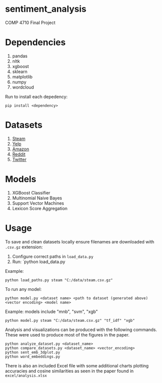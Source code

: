 # sentiment_analysis
COMP 4710 Final Project

# Dependencies

1. pandas
2. nltk
3. xgboost
4. sklearn
5. matplotlib
6. numpy
7. wordcloud

Run to install each depedency:
```
pip install <dependency>
```

# Datasets

1. [Steam](https://www.kaggle.com/datasets/andrewmvd/steam-reviews)
2. [Yelp](https://www.yelp.com/dataset)
3. [Amazon](https://jmcauley.ucsd.edu/data/amazon/)
4. [Reddit](https://www.kaggle.com/datasets/cosmos98/twitter-and-reddit-sentimental-analysis-dataset?select%3DReddit_Data.csv)
5. [Twitter](https://www.kaggle.com/datasets/kazanova/sentiment140)

# Models

1. XGBoost Classifier
2. Multinomial Naive Bayes
3. Support Vector Machines
4. Lexicon Score Aggregation

# Usage

To save and clean datasets locally ensure filenames are downloaded with `.csv.gz` extension:

1. Configure correct paths in `load_data.py`
2. Run: `python load_data.py <dataset name> <output path>

Example: 
```
python load_paths.py steam "C:/data/steam.csv.gz"
```

To run any model:
```
python model.py <dataset name> <path to dataset (generated above) <vector encoding> <model name>
```

Example: models include "mnb", "svm", "xgb"
```
python model.py steam "C:/data/steam.csv.gz" "tf_idf" "xgb"
```

Analysis and visualizations can be produced with the following commands. These were used to produce most of the figures in the paper.
```
python analyze_dataset.py <dataset_name> 
python compare_datasets.py <dataset_name> <vector_encoding>
python sent_emb_3dplot.py
python word_embeddings.py
```

There is also an included Excel file with some additional charts plotting accuracies and cosine similarities as seen in the paper found in `excel/analysis.xlsx`

